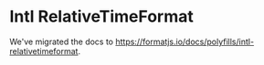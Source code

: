 # Intl RelativeTimeFormat

We've migrated the docs to https://formatjs.io/docs/polyfills/intl-relativetimeformat.
